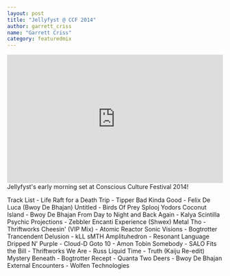 ```yaml
---
layout: post
title: "Jellyfyst @ CCF 2014"
author: garrett_criss
name: "Garrett Criss"
category: featuredmix
---
```

<iframe width="100%" height="300" scrolling="no" frameborder="no" src="https://w.soundcloud.com/player/?url=https%3A//api.soundcloud.com/tracks/155736056&amp;auto_play=false&amp;hide_related=false&amp;show_comments=true&amp;show_user=true&amp;show_reposts=false&amp;visual=true"></iframe>
Jellyfyst's early morning set at Conscious Culture Festival 2014!

Track List -
Life Raft for a Death Trip - Tipper
Bad Kinda Good - Felix De Luca (Bwoy De Bhajan)
Untitled - Birds Of Prey
Splooj Yodors Coconut Island - Bwoy De Bhajan
From Day to Night and Back Again - Kalya Scintilla
Psychic Projections - Zebbler Encanti Experience (Shwex)
Metal Tho - Thriftworks
Cheesin' (VIP Mix) - Atomic Reactor
Sonic Visions - Bogtrotter
Trancendent Delusion - kLL sMTH
Amplituhedron - Resonant Language
Dripped N' Purple - Cloud-D
Goto 10 - Amon Tobin
Somebody - SALO
Fits the Bill - Thriftworks
We Are - Russ Liquid
Time - Truth (Kaiju Re-edit)
Mystery Beneath - Bogtrotter
Recept - Quanta
Two Deers - Bwoy De Bhajan
External Encounters - Wolfen Technologies
